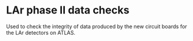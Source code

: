 # LAr phase II data checks
Used to check the integrity of data produced by the new circuit boards for the LAr detectors on ATLAS.
